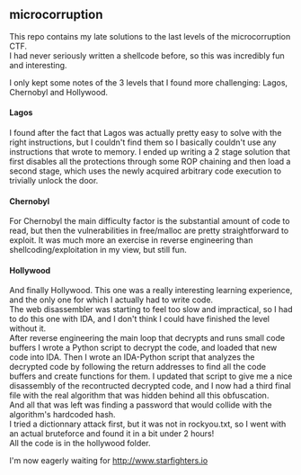 ## microcorruption

This repo contains my late solutions to the last levels of the microcorruption CTF.  
I had never seriously written a shellcode before, so this was incredibly fun and interesting.

I only kept some notes of the 3 levels that I found more challenging: Lagos, Chernobyl and Hollywood.  

#### Lagos 
I found after the fact that Lagos was actually pretty easy to solve with the right instructions, but I couldn't find them so I basically couldn't use any instructions that wrote to memory.
I ended up writing a 2 stage solution that first disables all the protections through some ROP chaining and then load a second stage, which uses the newly acquired arbitrary code execution to trivially unlock the door.

#### Chernobyl
For Chernobyl the main difficulty factor is the substantial amount of code to read, but then the vulnerabilities in free/malloc are pretty straightforward to exploit.
It was much more an exercise in reverse engineering than shellcoding/exploitation in my view, but still fun.

#### Hollywood
And finally Hollywood. This one was a really interesting learning experience, and the only one for which I actually had to write code.  
The web disassembler was starting to feel too slow and impractical, so I had to do this one with IDA, and I don't think I could have finished the level without it.  
After reverse engineering the main loop that decrypts and runs small code buffers I wrote a Python script to decrypt the code, and loaded that new code into IDA. 
Then I wrote an IDA-Python script that analyzes the decrypted code by following the return addresses to find all the code buffers and create functions for them.
I updated that script to give me a nice disassembly of the recontructed decrypted code, and I now had a third final file with the real algorithm that was hidden behind all this obfuscation.  
And all that was left was finding a password that would collide with the algorithm's hardcoded hash.  
I tried a dictionnary attack first, but it was not in rockyou.txt, so I went with an actual bruteforce and found it in a bit under 2 hours!  
All the code is in the hollywood folder.

I'm now eagerly waiting for http://www.starfighters.io



